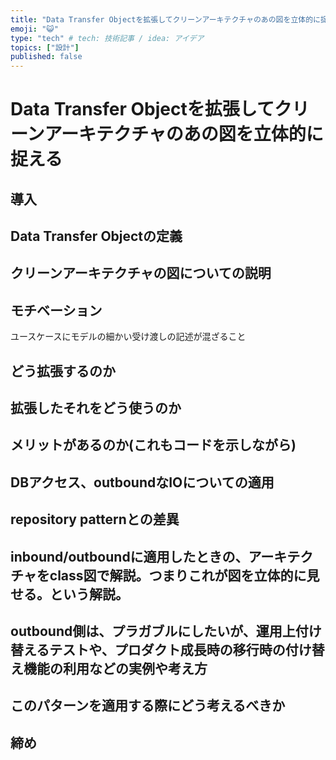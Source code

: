 ```yaml
---
title: "Data Transfer Objectを拡張してクリーンアーキテクチャのあの図を立体的に捉える"
emoji: "😺"
type: "tech" # tech: 技術記事 / idea: アイデア
topics: ["設計"]
published: false
---
```


# Data Transfer Objectを拡張してクリーンアーキテクチャのあの図を立体的に捉える
## 導入
## Data Transfer Objectの定義
## クリーンアーキテクチャの図についての説明
## モチベーション
ユースケースにモデルの細かい受け渡しの記述が混ざること
## どう拡張するのか
## 拡張したそれをどう使うのか
## メリットがあるのか(これもコードを示しながら)
## DBアクセス、outboundなIOについての適用
## repository patternとの差異
## inbound/outboundに適用したときの、アーキテクチャをclass図で解説。つまりこれが図を立体的に見せる。という解説。
## outbound側は、プラガブルにしたいが、運用上付け替えるテストや、プロダクト成長時の移行時の付け替え機能の利用などの実例や考え方
## このパターンを適用する際にどう考えるべきか
## 締め

